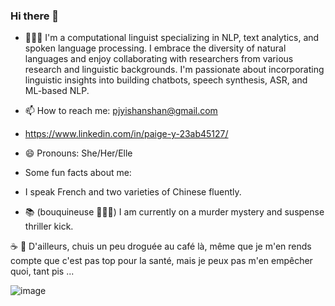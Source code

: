 ### Hi there 👋

<!--
**pjyi/pjyi** is a ✨ _special_ ✨ repository because its `README.md` (this file) appears on your GitHub profile.


--> 
- 👩🏻‍💻︎ I'm a computational linguist specializing in NLP, text analytics, and spoken language processing. I embrace the diversity of natural languages and enjoy collaborating with researchers from various research and linguistic backgrounds. I'm passionate about incorporating linguistic insights into building chatbots, speech synthesis, ASR, and ML-based NLP.


- 📫 How to reach me: pjyishanshan@gmail.com 
- https://www.linkedin.com/in/paige-y-23ab45127/

- 😄 Pronouns: She/Her/Elle
-  Some fun facts about me:

- I speak French and two varieties of Chinese fluently.
- :books: (bouquineuse 🙋🏻‍♀️︎) I am currently on a murder mystery and suspense thriller kick. 

☕️ 🍵 D'ailleurs, chuis un peu droguée au café là, même que je m'en rends compte que c'est pas top pour la santé, mais je peux pas m'en empêcher quoi, tant pis ...

![image](https://user-images.githubusercontent.com/112732636/216444970-69df124c-3bb2-4cbf-a1b9-0dfa18155a35.png)
